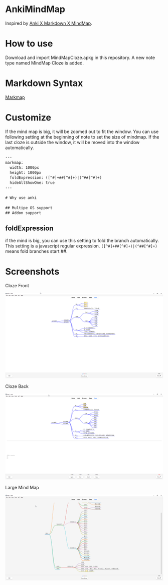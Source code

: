 # AnkiMindMap

Inspired by [Anki X Markdown X MindMap](https://ankiweb.net/shared/info/728482867).

# How to use

Download and import MindMapCloze.apkg in this repository. A new note type named MindMap Cloze is added.

# Markdown Syntax

[Markmap](https://markmap.js.org/repl)

# Customize

If the mind map is big, it will be zoomed out to fit the window. You can use following setting at the beginning of note to set the size of mindmap. If the last cloze is outside the window, it will be moved into the window automatically.
```
---
markmap:
  width: 1000px
  height: 1000px
  foldExpression: ([^#]+##[^#]+)|(^##[^#]+)
  hideAllShowOne: true
---

# Why use anki

## Multipe OS support
## Addon support
```

## foldExpression

if the mind is big, you can use this setting to fold the branch automatically. This setting is a javascript regular expression. `([^#]+##[^#]+)|(^##[^#]+)` means fold branches start ##.

# Screenshots

Cloze Front

![Cloze Front](https://github.com/ntwo1980/AnkiMindMap/blob/main/Cloze%20Front.png?raw=true)

Cloze Back

![Cloze Back](https://github.com/ntwo1980/AnkiMindMap/blob/main/Cloze%20Back.png?raw=true)

Large Mind Map

![Large Mind Map](https://github.com/ntwo1980/AnkiMindMap/blob/main/Big%20Mind%20Map.png?raw=true)
